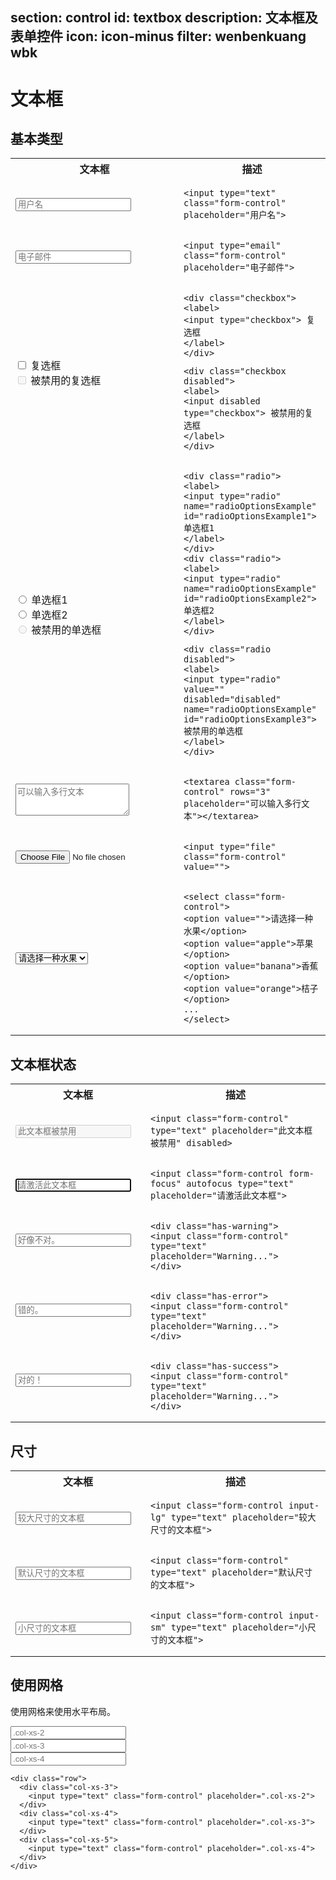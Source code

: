 ﻿section: control
id: textbox
description: 文本框及表单控件
icon: icon-minus
filter: wenbenkuang wbk
---

# 文本框

## 基本类型

<table class="table">
  <tbody>
    <tr>
      <th width="200px">文本框</th>
      <th>描述</th>
    </tr>
    <tr>
      <td><input type="text" class="form-control" placeholder=
      "用户名"></td>
      <td><pre><code>&lt;input type=&quot;text&quot; class=&quot;form-control&quot; placeholder=&quot;用户名&quot;&gt;</code></pre></td>
    </tr>
    <tr>
      <td><input type="email" class="form-control" placeholder=
      "电子邮件"></td>
      <td>
        <pre><code>&lt;input type=&quot;email&quot; class=&quot;form-control&quot; placeholder=&quot;电子邮件&quot;&gt;</code></pre>
      </td>
    </tr>
    <tr>
      <td>
        <div class="checkbox"><label><input type="checkbox"> 复选框</label></div>
        <div class="checkbox disabled"> <label> <input type="checkbox" value="" disabled="disabled"> 被禁用的复选框 </label> </div>
      </td>
      <td>
        <pre><code>&lt;div class=&quot;checkbox&quot;&gt;
&lt;label&gt;
&lt;input type=&quot;checkbox&quot;&gt; 复选框
&lt;/label&gt;
&lt;/div&gt;</code></pre>
        <pre><code>&lt;div class=&quot;checkbox disabled&quot;&gt;
&lt;label&gt;
&lt;input disabled type=&quot;checkbox&quot;&gt; 被禁用的复选框
&lt;/label&gt;
&lt;/div&gt;</code></pre>
      </td>
    </tr>
    <tr>
      <td>
        <div class="radio"><label><input type="radio" name="radioOptionsExample" id="radioOptionsExample1"> 单选框1</label></div>
        <div class="radio"><label><input type="radio" name="radioOptionsExample" id="radioOptionsExample2"> 单选框2</label></div>
        <div class="radio disabled"> <label> <input type="radio" value="" disabled="disabled" name="radioOptionsExample" id="radioOptionsExample3"> 被禁用的单选框 </label> </div>
      </td>
      <td>
        <pre><code>&lt;div class="radio"&gt;
&lt;label&gt;
&lt;input type="radio" name="radioOptionsExample" id="radioOptionsExample1"&gt; 单选框1
&lt;/label&gt;
&lt;/div&gt;
&lt;div class="radio"&gt;
&lt;label&gt;
&lt;input type="radio" name="radioOptionsExample" id="radioOptionsExample2"&gt; 单选框2
&lt;/label&gt;
&lt;/div&gt;</code></pre>
        <pre><code>&lt;div class="radio disabled"&gt; 
&lt;label&gt;
&lt;input type="radio" value="" disabled="disabled" name="radioOptionsExample" id="radioOptionsExample3"&gt; 被禁用的单选框 
&lt;/label&gt;
&lt;/div&gt;</code></pre>
      </td>
    </tr>
    <tr>
      <td>
      <textarea class="form-control" rows="3" placeholder="可以输入多行文本"></textarea></td>
      <td>
        <pre><code>&lt;textarea class=&quot;form-control&quot; rows=&quot;3&quot; placeholder=&quot;可以输入多行文本&quot;&gt;&lt;/textarea&gt;</code></pre>
      </td>
    </tr>
    <tr>
      <td><input type="file" value="" class="form-control"></td>
      <td><pre><code>&lt;input type=&quot;file&quot; class=&quot;form-control&quot; value=&quot;&quot;&gt;</code></pre></td>
    </tr>
    <tr>
      <td>
        <select class="form-control">
          <option value="">请选择一种水果</option>
          <option value="apple">苹果</option>
          <option value="banana">香蕉</option>
          <option value="orange">桔子</option>
        </select>
      </td>
      <td><pre><code>&lt;select class=&quot;form-control&quot;&gt;
&lt;option value=&quot;&quot;&gt;请选择一种水果&lt;/option&gt;
&lt;option value=&quot;apple&quot;&gt;苹果&lt;/option&gt;
&lt;option value=&quot;banana&quot;&gt;香蕉&lt;/option&gt;
&lt;option value=&quot;orange&quot;&gt;桔子&lt;/option&gt;
...
&lt;/select&gt;</code></pre></td>
    </tr>
  </tbody>
</table>

## 文本框状态

<table class="table">
  <tbody>
    <tr>
      <th width="200px">文本框</th>
      <th>描述</th>
    </tr>
    <tr>
      <td><input class="form-control" type="text" placeholder=
      "此文本框被禁用" disabled>
      <br></td>
      <td><pre><code>&lt;input class=&quot;form-control&quot; type=&quot;text&quot; placeholder=&quot;此文本框被禁用&quot; disabled&gt;</code></pre></td>
    </tr>
    <tr>
      <td><input class="form-control" autofocus type="text" placeholder="请激活此文本框">
      <br></td>
      <td><pre><code>&lt;input class=&quot;form-control form-focus&quot; autofocus type=&quot;text&quot; placeholder=&quot;请激活此文本框&quot;&gt;</code></pre></td>
    </tr>
    <tr>
      <td>
        <div class="has-warning">
          <input class="form-control" type="text" placeholder=
          "好像不对。">
        </div>
        <br>
      </td>
      <td>
        <pre><code>&lt;div class=&quot;has-warning&quot;&gt;
&lt;input class=&quot;form-control&quot; type=&quot;text&quot; placeholder=&quot;Warning...&quot;&gt;
&lt;/div&gt;</code></pre>
      </td>
    </tr>
    <tr>
      <td>
        <div class="has-error">
          <input class="form-control" type="text" placeholder=
          "错的。">
        </div>
        <br>
      </td>
      <td>
        <pre><code>&lt;div class=&quot;has-error&quot;&gt;
&lt;input class=&quot;form-control&quot; type=&quot;text&quot; placeholder=&quot;Warning...&quot;&gt;
&lt;/div&gt;</code></pre>
      </td>
    </tr>
    <tr>
      <td>
        <div class="has-success">
          <input class="form-control" type="text" placeholder=
          "对的！">
        </div>
        <br>
      </td>
      <td>
        <pre><code>&lt;div class=&quot;has-success&quot;&gt;
&lt;input class=&quot;form-control&quot; type=&quot;text&quot; placeholder=&quot;Warning...&quot;&gt;
&lt;/div&gt;</code></pre>
      </td>
    </tr>
  </tbody>
</table>

## 尺寸

<table class="table">
  <tbody>
    <tr>
      <th width="200px">文本框</th>
      <th>描述</th>
    </tr>
    <tr>
      <td><input class="form-control input-lg" type="text" placeholder="较大尺寸的文本框"></td>
      <td><pre><code>&lt;input class=&quot;form-control input-lg&quot; type=&quot;text&quot; placeholder=&quot;较大尺寸的文本框&quot;&gt;</code></pre></td>
    </tr>
    <tr>
      <td><input class="form-control" type="text" placeholder=
      "默认尺寸的文本框"></td>
      <td><pre><code>&lt;input class=&quot;form-control&quot; type=&quot;text&quot; placeholder=&quot;默认尺寸的文本框&quot;&gt;</code></pre></td>
    </tr>
    <tr>
      <td><input class="form-control input-sm" type="text" placeholder="小尺寸的文本框"></td>
      <td><pre><code>&lt;input class=&quot;form-control input-sm&quot; type=&quot;text&quot; placeholder=&quot;小尺寸的文本框&quot;&gt;</code></pre></td>
    </tr>
  </tbody>
</table>

## 使用网格

使用网格来使用水平布局。

<div class="example">
  <div class="row">
    <div class="col-xs-3">
      <input type="text" class="form-control" placeholder=".col-xs-2">
    </div>
    <div class="col-xs-4">
      <input type="text" class="form-control" placeholder=".col-xs-3">
    </div>
    <div class="col-xs-5">
      <input type="text" class="form-control" placeholder=".col-xs-4">
    </div>
  </div>
</div>

```
<div class="row">
  <div class="col-xs-3">
    <input type="text" class="form-control" placeholder=".col-xs-2">
  </div>
  <div class="col-xs-4">
    <input type="text" class="form-control" placeholder=".col-xs-3">
  </div>
  <div class="col-xs-5">
    <input type="text" class="form-control" placeholder=".col-xs-4">
  </div>
</div>
```
